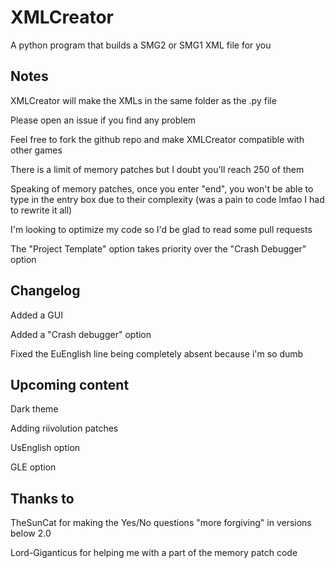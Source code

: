 # XMLCreator
A python program that builds a SMG2 or SMG1 XML file for you

## Notes
XMLCreator will make the XMLs in the same folder as the .py file

Please open an issue if you find any problem

Feel free to fork the github repo and make XMLCreator compatible with other games

There is a limit of memory patches but I doubt you'll reach 250 of them

Speaking of memory patches, once you enter "end", you won't be able to type in the entry box due to their complexity (was a pain to code lmfao I had to rewrite it all)

I'm looking to optimize my code so I'd be glad to read some pull requests

The "Project Template" option takes priority over the "Crash Debugger" option

## Changelog
Added a GUI

Added a "Crash debugger" option

Fixed the EuEnglish line being completely absent because i'm so dumb

## Upcoming content
Dark theme

Adding riivolution patches

UsEnglish option

GLE option

## Thanks to
TheSunCat for making the Yes/No questions "more forgiving" in versions below 2.0

Lord-Giganticus for helping me with a part of the memory patch code
